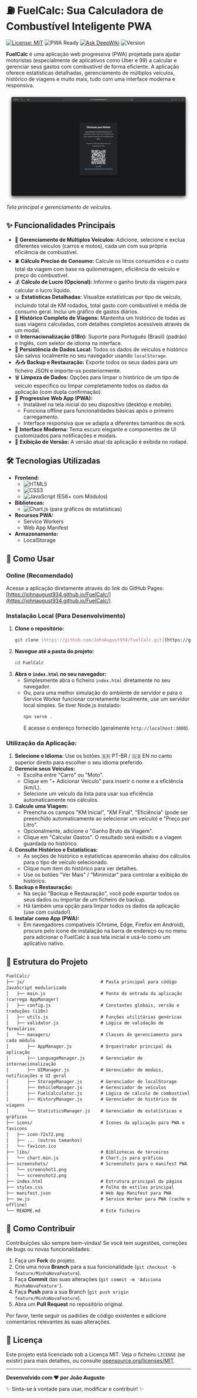 # ⛽ FuelCalc: Sua Calculadora de Combustível Inteligente PWA

[![License: MIT](https://img.shields.io/badge/License-MIT-green.svg)](https://opensource.org/licenses/MIT)
![PWA Ready](https://img.shields.io/badge/PWA-Pronto-blueviolet.svg)
[![Ask DeepWiki](https://deepwiki.com/badge.svg)](https://deepwiki.com/JohnAugust934/FuelCalc)
![Version](https://img.shields.io/badge/Versão-1.5.2-orange)


**FuelCalc** é uma aplicação web progressiva (PWA) projetada para ajudar motoristas (especialmente de aplicativos como Uber e 99) a calcular e gerenciar seus gastos com combustível de forma eficiente. A aplicação oferece estatísticas detalhadas, gerenciamento de múltiplos veículos, histórico de viagens e muito mais, tudo com uma interface moderna e responsiva.

![Imagem da tela principal do FuelCalc](https://raw.githubusercontent.com/JohnAugust934/FuelCalc/main/screenshots/screenshot1.png)
*Tela principal e gerenciamento de veículos.*

## ✨ Funcionalidades Principais

* 🚗 **Gerenciamento de Múltiplos Veículos:** Adicione, selecione e exclua diferentes veículos (carros e motos), cada um com sua própria eficiência de combustível.
* ⛽ **Cálculo Preciso de Consumo:** Calcule os litros consumidos e o custo total da viagem com base na quilometragem, eficiência do veículo e preço do combustível.
* 💰 **Cálculo de Lucro (Opcional):** Informe o ganho bruto da viagem para calcular o lucro líquido.
* 📊 **Estatísticas Detalhadas:** Visualize estatísticas por tipo de veículo, incluindo total de KM rodados, total gasto com combustível e média de consumo geral. Inclui um gráfico de gastos diários.
* 📅 **Histórico Completo de Viagens:** Mantenha um histórico de todas as suas viagens calculadas, com detalhes completos acessíveis através de um modal.
* 🌐 **Internacionalização (i18n):** Suporte para Português (Brasil) (padrão) e Inglês, com seletor de idioma na interface.
* 💾 **Persistência de Dados Local:** Todos os dados de veículos e histórico são salvos localmente no seu navegador usando `localStorage`.
* 📤📥 **Backup e Restauração:** Exporte todos os seus dados para um ficheiro JSON e importe-os posteriormente.
* 🗑️ **Limpeza de Dados:** Opções para limpar o histórico de um tipo de veículo específico ou limpar completamente todos os dados da aplicação (com dupla confirmação).
* 📱 **Progressive Web App (PWA):**
    * Instalável na tela inicial do seu dispositivo (desktop e mobile).
    * Funciona offline para funcionalidades básicas após o primeiro carregamento.
    * Interface responsiva que se adapta a diferentes tamanhos de ecrã.
* 🎨 **Interface Moderna:** Tema escuro elegante e componentes de UI customizados para notificações e modais.
* 🔢 **Exibição de Versão:** A versão atual da aplicação é exibida no rodapé.

## 🛠️ Tecnologias Utilizadas

* **Frontend:**
    * ![HTML5](https://img.shields.io/badge/HTML5-E34F26?logo=html5&logoColor=white)
    * ![CSS3](https://img.shields.io/badge/CSS3-1572B6?logo=css3&logoColor=white)
    * ![JavaScript](https://img.shields.io/badge/JavaScript-F7DF1E?logo=javascript&logoColor=black) (ES6+ com Módulos)
* **Bibliotecas:**
    * ![Chart.js](https://img.shields.io/badge/Chart.js-FF6384?logo=chartdotjs&logoColor=white) (para gráficos de estatísticas)
* **Recursos PWA:**
    * Service Workers
    * Web App Manifest
* **Armazenamento:**
    * LocalStorage

## 🚀 Como Usar

### Online (Recomendado)

Acesse a aplicação diretamente através do link do GitHub Pages:
[https://johnaugust934.github.io/FuelCalc/](https://johnaugust934.github.io/FuelCalc/)

### Instalação Local (Para Desenvolvimento)

1.  **Clone o repositório:**
    ```bash
    git clone [https://github.com/JohnAugust934/FuelCalc.git](https://github.com/JohnAugust934/FuelCalc.git)
    ```
2.  **Navegue até a pasta do projeto:**
    ```bash
    cd FuelCalc
    ```
3.  **Abra o `index.html` no seu navegador:**
    * Simplesmente abra o ficheiro `index.html` diretamente no seu navegador.
    * Ou, para uma melhor simulação do ambiente de servidor e para o Service Worker funcionar corretamente localmente, use um servidor local simples. Se tiver Node.js instalado:
        ```bash
        npx serve .
        ```
        E acesse o endereço fornecido (geralmente `http://localhost:3000`).

### Utilização da Aplicação:

1.  **Selecione o Idioma:** Use os botões 🇧🇷 PT-BR / 🇬🇧 EN no canto superior direito para escolher o seu idioma preferido.
2.  **Gerencie seus Veículos:**
    * Escolha entre "Carro" ou "Moto".
    * Clique em "+ Adicionar Veículo" para inserir o nome e a eficiência (km/L).
    * Selecione um veículo da lista para usar sua eficiência automaticamente nos cálculos.
3.  **Calcule uma Viagem:**
    * Preencha os campos "KM Inicial", "KM Final", "Eficiência" (pode ser preenchido automaticamente ao selecionar um veículo) e "Preço por Litro".
    * Opcionalmente, adicione o "Ganho Bruto da Viagem".
    * Clique em "Calcular Gastos". O resultado será exibido e a viagem guardada no histórico.
4.  **Consulte Histórico e Estatísticas:**
    * As seções de histórico e estatísticas aparecerão abaixo dos cálculos para o tipo de veículo selecionado.
    * Clique num item do histórico para ver detalhes.
    * Use os botões "Ver Mais" / "Minimizar" para controlar a exibição do histórico.
5.  **Backup e Restauração:**
    * Na seção "Backup e Restauração", você pode exportar todos os seus dados ou importar de um ficheiro de backup.
    * Há também uma opção para limpar todos os dados da aplicação (use com cuidado!).
6.  **Instalar como App (PWA):**
    * Em navegadores compatíveis (Chrome, Edge, Firefox em Android), procure pelo ícone de instalação na barra de endereço ou no menu para adicionar o FuelCalc à sua tela inicial e usá-lo como um aplicativo nativo.

## 📂 Estrutura do Projeto

```
FuelCalc/
├── js/                             # Pasta principal para código JavaScript modularizado
│   ├── main.js                     # Ponto de entrada da aplicação (carrega AppManager)
│   ├── config.js                   # Constantes globais, versão e traduções (i18n)
│   ├── utils.js                    # Funções utilitárias genéricas
│   ├── validator.js                # Lógica de validação de formulários
│   └── managers/                   # Classes de gerenciamento para cada módulo
│       ├── AppManager.js           # Orquestrador principal da aplicação
│       ├── LanguageManager.js      # Gerenciador de internacionalização
│       ├── UIManager.js            # Gerenciador de modais, notificações e UI geral
│       ├── StorageManager.js       # Gerenciador de localStorage
│       ├── VehicleManager.js       # Gerenciador de veículos
│       ├── FuelCalculator.js       # Lógica de cálculo de combustível
│       ├── HistoryManager.js       # Gerenciador de histórico de viagens
│       └── StatisticsManager.js    # Gerenciador de estatísticas e gráficos
├── icons/                          # Ícones da aplicação para PWA e favicons
│   ├── icon-72x72.png
│   ├── ... (outros tamanhos)
│   └── favicon.ico
├── libs/                           # Bibliotecas de terceiros
│   └── chart.min.js                # Chart.js para gráficos
├── screenshots/                    # Screenshots para o manifest PWA
│   └── screenshot1.png
│   └── screenshot2.png
├── index.html                      # Estrutura principal da página
├── styles.css                      # Folha de estilos principal
├── manifest.json                   # Web App Manifest para PWA
├── sw.js                           # Service Worker para PWA (cache e offline)
└── README.md                       # Este ficheiro
```

## 🤝 Como Contribuir

Contribuições são sempre bem-vindas! Se você tem sugestões, correções de bugs ou novas funcionalidades:

1.  Faça um **Fork** do projeto.
2.  Crie uma nova **Branch** para a sua funcionalidade (`git checkout -b feature/MinhaNovaFeature`).
3.  Faça **Commit** das suas alterações (`git commit -m 'Adiciona MinhaNovaFeature'`).
4.  Faça **Push** para a sua Branch (`git push origin feature/MinhaNovaFeature`).
5.  Abra um **Pull Request** no repositório original.

Por favor, tente seguir os padrões de código existentes e adicione comentários relevantes às suas alterações.

## 📜 Licença

Este projeto está licenciado sob a Licença MIT. Veja o ficheiro `LICENSE` (se existir) para mais detalhes, ou consulte [opensource.org/licenses/MIT](https://opensource.org/licenses/MIT).

---

**Desenvolvido com ❤️ por João Augusto**

✨ Sinta-se à vontade para usar, modificar e contribuir! ✨
